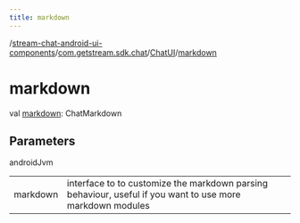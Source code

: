 ```yaml
---
title: markdown
---
```

/[stream-chat-android-ui-components](../../index.md)/[com.getstream.sdk.chat](../index.md)/[ChatUI](index.md)/[markdown](markdown.md)  
  
  
  
# markdown  
val [markdown](markdown.md): ChatMarkdown  
  
## Parameters  
  
androidJvm  
  
| | |
|---|---|
| <a name="com.getstream.sdk.chat/ChatUI/markdown/#/PointingToDeclaration/"></a>markdown| <a name="com.getstream.sdk.chat/ChatUI/markdown/#/PointingToDeclaration/"></a>interface to to customize the markdown parsing behaviour, useful if you want to use more markdown modules|
  


